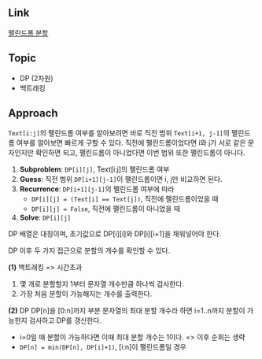 ## Link
[팰린드롬 분할](https://www.acmicpc.net/problem/1509)

## Topic
- DP (2차원)
- 백트래킹

## Approach
 
`Text[i:j]`의 팰린드롬 여부를 알아보려면 바로 직전 범위 `Text[i+1, j-1]`의 팰린드롬 여부를 알아보면 빠르게 구할 수 있다. 직전에 팰린드롬이었다면 i와 j가 서로 같은 문자인지만 확인하면 되고, 팰린드롬이 아니었다면 이번 범위 또한 팰린드롬이 아니다. 

1. **Subproblem**: `DP[i][j]`, Text[i:j]의 팰린드롬 여부
2. **Guess**: 직전 범위 `DP[i+1][j-1]`이 팰린드롬이면 i, j만 비교하면 된다.
3. **Recurrence**: `DP[i+1][j-1]`의 팰린드롬 여부에 따라
    - `DP[i][j] = (Text[i] == Text[j])`, 직전에 팰린드롬이었을 때
    - `DP[i][j] = False`, 직전에 팰린드롬이 아니었을 때
4. **Solve**: `DP[i][j]`

DP 배열은 대칭이며, 초기값으로 DP[i][i]와 DP[i][i+1]을 채워넣어야 한다.

DP 이후 두 가지 접근으로 분할의 개수를 확인할 수 있다.

**(1)** 백트래킹 => 시간초과
1. 몇 개로 분할할지 1부터 문자열 개수만큼 하나씩 검사한다.
2. 가장 처음 분할이 가능해지는 개수를 출력한다.

**(2)** DP
DP[n]을 [0:n]까지 부분 문자열의 최대 분할 개수라 하면 i=1..n까지 분할이 가능한지 검사하고 DP를 갱신한다.
- i=0일 때 분할이 가능하다면 이때 최대 분할 개수는 1이다. => 이후 순회는 생략
- `DP[n] = min(DP[n], DP[i]+1)`, [i:n]이 팰린드롬일 경우
